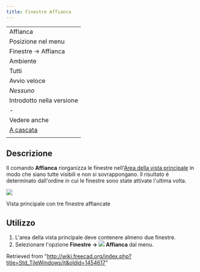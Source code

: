 ```yaml
---
title: Finestre Affianca
---
```

|  |
| --- |
| Affianca |
| Posizione nel menu |
| Finestre → Affianca |
| Ambiente |
| Tutti |
| Avvio veloce |
| *Nessuno* |
| Introdotto nella versione |
| - |
| Vedere anche |
| [A cascata](/Std_CascadeWindows/it "Std CascadeWindows/it") |
|  |

## Descrizione

Il comando **Affianca** riorganizza le finestre nell'[Area della vista principale](/Main_view_area/it "Main view area/it") in modo che siano tutte visibili e non si sovrappongano. Il risultato è determinato dall'ordine in cui le finestre sono state attivate l'ultima volta.

![](/images/Std_TileWindows_example.png)

Vista principale con tre finestre affiancate

## Utilizzo

1. L'area della vista principale deve contenere almeno due finestre.
2. Selezionare l'opzione **Finestre → ![](/images/Std_TileWindows.svg) Affianca** dal menu.

Retrieved from "<http://wiki.freecad.org/index.php?title=Std_TileWindows/it&oldid=1454617>"